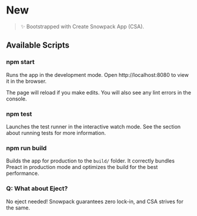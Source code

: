 # New

> ✨ Bootstrapped with Create Snowpack App (CSA).

## Available Scripts

### npm start

Runs the app in the development mode.
Open http://localhost:8080 to view it in the browser.

The page will reload if you make edits.
You will also see any lint errors in the console.

### npm test

Launches the test runner in the interactive watch mode.
See the section about running tests for more information.

### npm run build

Builds the app for production to the `build/` folder.
It correctly bundles Preact in production mode and optimizes the build for the best performance.

### Q: What about Eject?

No eject needed! Snowpack guarantees zero lock-in, and CSA strives for the same.
